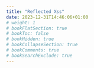 ```yaml
---
title: "Reflected Xss"
date: 2023-12-31T14:46:06+01:00
# weight: 1
# bookFlatSection: true
# bookToc: false
# bookHidden: true
# bookCollapseSection: true
# bookComments: true
# bookSearchExclude: true
---
```

